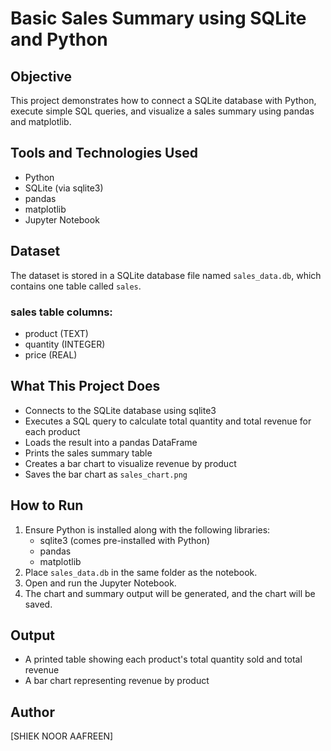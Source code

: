 # Basic Sales Summary using SQLite and Python

## Objective
This project demonstrates how to connect a SQLite database with Python, execute simple SQL queries, and visualize a sales summary using pandas and matplotlib.

## Tools and Technologies Used
- Python
- SQLite (via sqlite3)
- pandas
- matplotlib
- Jupyter Notebook

## Dataset
The dataset is stored in a SQLite database file named `sales_data.db`, which contains one table called `sales`.

### sales table columns:
- product (TEXT)
- quantity (INTEGER)
- price (REAL)

## What This Project Does
- Connects to the SQLite database using sqlite3
- Executes a SQL query to calculate total quantity and total revenue for each product
- Loads the result into a pandas DataFrame
- Prints the sales summary table
- Creates a bar chart to visualize revenue by product
- Saves the bar chart as `sales_chart.png`

## How to Run
1. Ensure Python is installed along with the following libraries:
   - sqlite3 (comes pre-installed with Python)
   - pandas
   - matplotlib
2. Place `sales_data.db` in the same folder as the notebook.
3. Open and run the Jupyter Notebook.
4. The chart and summary output will be generated, and the chart will be saved.

## Output
- A printed table showing each product's total quantity sold and total revenue
- A bar chart representing revenue by product

## Author
[SHIEK NOOR AAFREEN]